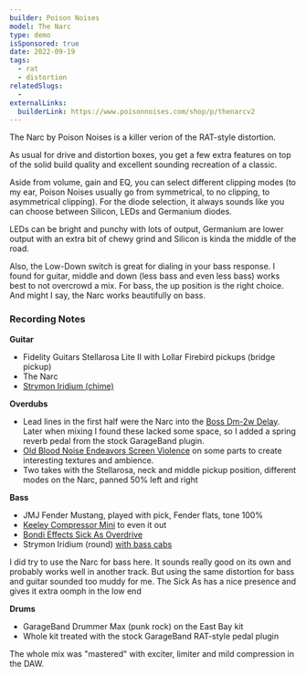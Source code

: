```yaml
---
builder: Poison Noises
model: The Narc
type: demo
isSponsored: true
date: 2022-09-19
tags:
  - rat
  - distortion
relatedSlugs:
  -
externalLinks:
  builderLink: https://www.poisonnoises.com/shop/p/thenarcv2
---
```


The Narc by Poison Noises is a killer verion of the RAT-style distortion.

As usual for drive and distortion boxes, you get a few extra features on top of the solid build quality and excellent sounding recreation of a classic.

Aside from volume, gain and EQ, you can select different clipping modes (to my ear, Poison Noises usually go from symmetrical, to no clipping, to asymmetrical clipping). For the diode selection, it always sounds like you can choose between Silicon, LEDs and Germanium diodes.

LEDs can be bright and punchy with lots of output, Germanium are lower output with an extra bit of chewy grind and Silicon is kinda the middle of the road.

Also, the Low-Down switch is great for dialing in your bass response. I found for guitar, middle and down (less bass and even less bass) works best to not overcrowd a mix. For bass, the up position is the right choice. And might I say, the Narc works beautifully on bass.

### Recording Notes

**Guitar**

- Fidelity Guitars Stellarosa Lite II with Lollar Firebird pickups (bridge pickup)
- The Narc
- [Strymon Iridium (chime)](/demos/strymon-iridium)

**Overdubs**

- Lead lines in the first half were the Narc into the [Boss Dm-2w Delay](/demos/boss-dm-2w-delay). Later when mixing I found these lacked some space, so I added a spring reverb pedal from the stock GarageBand plugin.
- [Old Blood Noise Endeavors Screen Violence](/demos/old-blood-noise-endeavors-screen-violence) on some parts to create interesting textures and ambience.
- Two takes with the Stellarosa, neck and middle pickup position, different modes on the Narc, panned 50% left and right

**Bass**

- JMJ Fender Mustang, played with pick, Fender flats, tone 100%
- [Keeley Compressor Mini](/demos/keeley-electronics-compressor-mini) to even it out
- [Bondi Effects Sick As Overdrive](/demos/bondi-effects-sick-as-mkiii)
- Strymon Iridium (round) [with bass cabs](/posts/strymon-iridium-bass-ownhammer-ir/)

I did try to use the Narc for bass here. It sounds really good on its own and probably works well in another track. But using the same distortion for bass and guitar sounded too muddy for me. The Sick As has a nice presence and gives it extra oomph in the low end

**Drums**

- GarageBand Drummer Max (punk rock) on the East Bay kit
- Whole kit treated with the stock GarageBand RAT-style pedal plugin

The whole mix was "mastered" with exciter, limiter and mild compression in the DAW.
